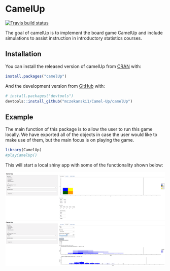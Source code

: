 
<!-- README.md is generated from README.Rmd. Please edit that file -->

# CamelUp

<!-- badges: start -->

[![Travis build
status](https://travis-ci.org/mczekanski1/Camel-Up.svg?branch=master)](https://travis-ci.org/mczekanski1/Camel-Up)
<!-- badges: end -->

The goal of camelUp is to implement the board game CamelUp and include
simulations to assist instruction in introductory statistics courses.

## Installation

You can install the released version of camelUp from
[CRAN](https://CRAN.R-project.org) with:

``` r
install.packages("camelUp")
```

And the development version from [GitHub](https://github.com/) with:

``` r
# install.packages("devtools")
devtools::install_github("mczekanski1/Camel-Up/camelUp")
```

## Example

The main function of this package is to allow the user to run this game
locally. We have exported all of the objects in case the user would like
to make use of them, but the main focus is on playing the game.

``` r
library(CamelUp)
#playCamelUp()
```

This will start a local shiny app with some of the functionality shown
below:

![](man/figures/HomeScreen.png) ![](man/figures/SimScreen.png)
